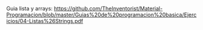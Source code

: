 Guia lista y arrays: https://github.com/TheInventorist/Material-Programacion/blob/master/Guias%20de%20programacion%20basica/Ejercicios/04-Listas%26Strings.pdf
